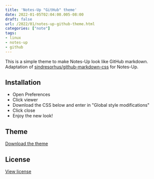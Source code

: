 ```yaml
---
title: 'Notes-Up "GitHub" theme'
date: 2022-01-05T02:04:00.005-08:00
draft: false
url: /2022/01/notes-up-github-theme.html
categories: ["note"]
tags: 
- linux
- notes-up
- github
---
```


This is a simple theme to make Notes-Up look like GitHub markdown. Adaptation of [sindresorhus/github-markdown-css](https://github.com/sindresorhus/github-markdown-css) for Notes-Up.

Installation
------------

*   Open Preferences
*   Click viewer
*   Download the CSS below and enter in "Global style modifications"
*   Click close
*   Enjoy the new look!

Theme
-----

[Download the theme](https://gist.github.com/RobinBoers/4276744bb2c774619efc1ae4c34c6964#theme)

License
-------

[View license](https://gist.github.com/RobinBoers/4276744bb2c774619efc1ae4c34c6964#license)